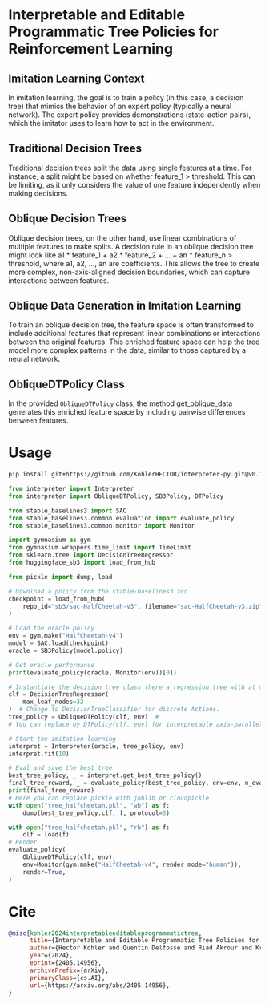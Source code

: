 # Interpretable and Editable Programmatic Tree Policies for Reinforcement Learning
## Imitation Learning Context
In imitation learning, the goal is to train a policy (in this case, a decision tree) that mimics the behavior of an expert policy (typically a neural network). The expert policy provides demonstrations (state-action pairs), which the imitator uses to learn how to act in the environment.

## Traditional Decision Trees
Traditional decision trees split the data using single features at a time. For instance, a split might be based on whether feature_1 > threshold. This can be limiting, as it only considers the value of one feature independently when making decisions.

## Oblique Decision Trees
Oblique decision trees, on the other hand, use linear combinations of multiple features to make splits. A decision rule in an oblique decision tree might look like a1 * feature_1 + a2 * feature_2 + ... + an * feature_n > threshold, where a1, a2, ..., an are coefficients. This allows the tree to create more complex, non-axis-aligned decision boundaries, which can capture interactions between features.

## Oblique Data Generation in Imitation Learning
To train an oblique decision tree, the feature space is often transformed to include additional features that represent linear combinations or interactions between the original features. This enriched feature space can help the tree model more complex patterns in the data, similar to those captured by a neural network.

## ObliqueDTPolicy Class
In the provided ```ObliqueDTPolicy``` class, the method get_oblique_data generates this enriched feature space by including pairwise differences between features.


# Usage
```bash
pip install git+https://github.com/KohlerHECTOR/interpreter-py.git@v0.1.5
```

```python
from interpreter import Interpreter
from interpreter import ObliqueDTPolicy, SB3Policy, DTPolicy

from stable_baselines3 import SAC
from stable_baselines3.common.evaluation import evaluate_policy
from stable_baselines3.common.monitor import Monitor

import gymnasium as gym
from gymnasium.wrappers.time_limit import TimeLimit
from sklearn.tree import DecisionTreeRegressor
from huggingface_sb3 import load_from_hub

from pickle import dump, load

# Download a policy from the stable-baselines3 zoo
checkpoint = load_from_hub(
    repo_id="sb3/sac-HalfCheetah-v3", filename="sac-HalfCheetah-v3.zip"
)

# Load the oracle policy
env = gym.make("HalfCheetah-v4")
model = SAC.load(checkpoint)
oracle = SB3Policy(model.policy)

# Get oracle performance
print(evaluate_policy(oracle, Monitor(env))[0])

# Instantiate the decision tree class (here a regression tree with at most 16 leaves)
clf = DecisionTreeRegressor(
    max_leaf_nodes=32
)  # Change to DecisionTreeClassifier for discrete Actions.
tree_policy = ObliqueDTPolicy(clf, env)  #
# You can replace by DTPolicy(clf, env) for interpretable axis-parallel DTs.

# Start the imitation learning
interpret = Interpreter(oracle, tree_policy, env)
interpret.fit(10)

# Eval and save the best tree
best_tree_policy, _ = interpret.get_best_tree_policy()
final_tree_reward, _ = evaluate_policy(best_tree_policy, env=env, n_eval_episodes=10)
print(final_tree_reward)
# Here you can replace pickle with joblib or cloudpickle
with open("tree_halfcheetah.pkl", "wb") as f:
    dump(best_tree_policy.clf, f, protocol=5)

with open("tree_halfcheetah.pkl", "rb") as f:
    clf = load(f)
# Render
evaluate_policy(
    ObliqueDTPolicy(clf, env),
    env=Monitor(gym.make("HalfCheetah-v4", render_mode="human")),
    render=True,
)

```

# Cite
```bibtex
@misc{kohler2024interpretableeditableprogrammatictree,
      title={Interpretable and Editable Programmatic Tree Policies for Reinforcement Learning}, 
      author={Hector Kohler and Quentin Delfosse and Riad Akrour and Kristian Kersting and Philippe Preux},
      year={2024},
      eprint={2405.14956},
      archivePrefix={arXiv},
      primaryClass={cs.AI},
      url={https://arxiv.org/abs/2405.14956}, 
}
```